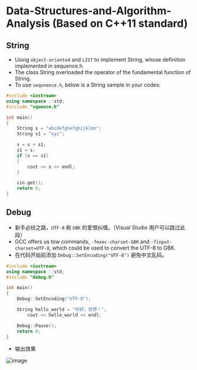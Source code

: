# Data-Structures-and-Algorithm-Analysis (Based on C++11 standard)

## String
* Using `object-oriented` and `LIST` to implement String, whose definition implemented in sequence.h.
* The class String overloaded the operator of the fundamental function of String.
* To use `sequnence.h`, below is a String sample in your codes:
```C++
#include <iostream>
using namespace ::std;
#include "squence.h"

int main()
{
	String s = "abcdefghefghijklmn";
	String s1 = "xyz";

	s = s + s1;
	s1 = s;
	if (s == s1)
	{
		cout << s << endl;
	}

	cin.get();
	return 0;
}
```
## Debug
* 新手必经之路，`UTF-8` 和 `GBK` 的爱恨纠缠。（Visual Studio 用户可以跳过此段）
* GCC offers us tow commands, `-fexec-charset-GBK` and `-finput-charset=UTF-8`, which could be used to convert the UTF-8 to GBK.
* 在代码开始前添加 `Debug::SetEncoding("UTF-8")` 避免中文乱码。
```C++
#include <iostream>
using namespace ::std;
#include "debug.h"

int main()
{
	Debug::SetEncoding("UTF-8");

	String hello_world = "你好，世界！";
        cout << hello_world << endl;

	Debug::Pause();
	return 0;
}
```
* 输出效果

![image](https://github.com/QSXW/Miscellaneous-Thinking/blob/master/Image%20Set/debug-example-terminal-output-result-202002821.png)
